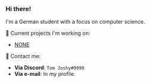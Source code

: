 ### Hi there!

I'm a German student with a focus on computer science.


🚧 Current projects I'm working on:

  - [NONE](https://github.com/NONE)



💬 Contact me:

  - **Via Discord**: `Tom Joshy#9999`
  - **Via e-mail**: In my profile.
